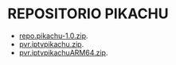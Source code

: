 # REPOSITORIO PIKACHU


  <ul>
    <li><a href="repo.pikachu-1.0.zip">repo.pikachu-1.0.zip</a>.</li>
  <li><a href="pvr.iptvpikachu.zip">pvr.iptvpikachu.zip</a>.</li>
  <li><a href="pvr.iptvpikachuARM64.zip">pvr.iptvpikachuARM64.zip</a>.</li>
  </ul>
